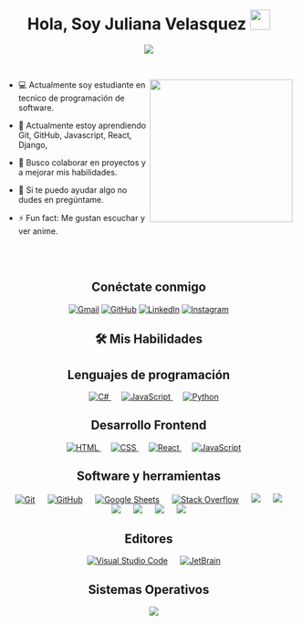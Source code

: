 <h1 align="center">Hola, Soy Juliana Velasquez <img src="https://media.giphy.com/media/hvRJCLFzcasrR4ia7z/giphy.gif" width="35"></h1>
<p align="center">
  <a href="https://github.com/DenverCoder1/readme-typing-svg"><img src="https://readme-typing-svg.herokuapp.com?font=Time+New+Roman&color=%23C8BE25&size=25&center=true&vCenter=true&width=600&height=100&lines=Las+metas+en+la+programación+no+son;solo+líneas+de+código+sino+soluciones;que+cambian+el+mundo.;Y+el+arte+de+programar;es+la+capacidad+de+ver+más+allá+del+código;y+encontrar+la+belleza+en+las+soluciones."></a>
</p>


<br>


<picture> <img align="right" src="https://github.com/7oSkaaa/7oSkaaa/blob/main/Images/Right_Side.gif?raw=true" width = 250px></picture>



- :computer: Actualmente soy estudiante en tecnico de programación de software.
  
- 🌱 Actualmente estoy aprendiendo Git, GitHub, Javascript, React, Django,
  
- 👯 Busco colaborar en proyectos y a mejorar mis habilidades.
  
- 💬 Si te puedo ayudar algo no dudes en pregúntame.
  
- ⚡ Fun fact: Me gustan escuchar y ver anime.
<br>

<br>


<h2 align="center">Conéctate conmigo </h2>

<p align="center">
	<a href="mailto:julianacar2901@gmail.com"><img img src="https://img.shields.io/badge/gmail-%23EA4335.svg?style=plastic&logo=gmail&logoColor=white" alt="Gmail"/></a>
	<a href="https://github.com/julianavelasquez2573"><img src="https://img.shields.io/badge/github-%23181717.svg?style=plastic&logo=github&logoColor=white" alt="GitHub"/></a>
	<a href="https://www.linkedin.com/in/juliana-carvajal-43948327b/"><img src="https://img.shields.io/badge/linkedin-%230A66C2.svg?style=plastic&logo=linkedin&logoColor=white" alt="LinkedIn"/></a>
	<a href="https://www.instagram.com/dev_velasquez1/"><img src="https://img.shields.io/badge/instagram-%23E4405F.svg?style=plastic&logo=instagram&logoColor=white" alt="Instagram"/></a>
</p>

<h2 align="center">🛠️ Mis Habilidades</h2>

<h2 align="center">Lenguajes de programación</h2>


<p align="center"> 
  &emsp; 
  <a href="https://desarrolloweb.com/manuales/manual-c-sharp" target="_blank"> 
    <img alt="C#" src="https://img.shields.io/badge/C%23-239120?style=plastic&logo=c%2B%2B&logoColor=white">
  </a> 
  &emsp;
  <a href="https://developer.mozilla.org/en-US/docs/Web/JavaScript" target="_blank"> 
     <img alt="JavaScript" src="https://img.shields.io/badge/JavaScript%20-%23F7DF1E.svg?style=plastic&logo=javascript&logoColor=black">
   </a>
  &emsp;
   <a href="https://www.python.org" target="_blank">
    <img alt="Python" src="https://img.shields.io/badge/Python%20-%2314354C.svg?style=plastic&logo=python&logoColor=white">
  </a>
</p>

<h2 align="center">Desarrollo Frontend</h2>

<p align="center"> 
  &emsp; 
  <a href="https://www.w3.org/html/" target="_blank"> 
   <img alt="HTML" src="https://img.shields.io/badge/HTML5%20-%23E34F26.svg?style=plastic&logo=html5&logoColor=white">
  </a>   
  &emsp;
  <a href="https://www.w3schools.com/css/" target="_blank">
    <img alt="CSS" src="https://img.shields.io/badge/CSS%20-%231572B6.svg?style=plastic&logo=css3&logoColor=white">
  </a> 
  &emsp;
  <a href="https://react.dev/" target="_blank">
    <img alt="React" src="https://img.shields.io/badge/react-%2361DAFB.svg?style=plastic&logo=React&logoColor=black">
  </a>
  &emsp;
  <a href="https://developer.mozilla.org/en-US/docs/Web/JavaScript" target="_blank"> 
     <img alt="JavaScript" src="https://img.shields.io/badge/JavaScript%20-%23F7DF1E.svg?style=plastic&logo=javascript&logoColor=black">
   </a>
</p>


<h2 align="center">Software y herramientas</h2>
 
<p align="center">
  &emsp;
    <a href="#"><img alt="Git" src="https://img.shields.io/badge/Git%20-%23F05033.svg?style=plastic&logo=git&logoColor=white"></a>
  &emsp;
    <a href="#"><img alt="GitHub" src="https://img.shields.io/badge/github-%23181717.svg?style=plastic&logo=github&logoColor=white"></a>
  &emsp;
    <a href="#"><img alt="Google Sheets" src="https://img.shields.io/badge/Google%20Sheets%20-%2334A853.svg?style=plastic&logo=google%20sheets&logoColor=white"></a>
  &emsp;
    <a href="#"><img alt="Stack Overflow" src="https://img.shields.io/badge/-Stack%20Overflow-FE7A16?style=plastic&logo=stack-overflow&logoColor=white"></a>
  &emsp;
    <a href="#"><img src="https://img.shields.io/badge/django-%23092E20.svg?&style=plastic&logo=django&logoColor=white" /></a>
  &emsp;
    <a href="#"><img src="https://img.shields.io/badge/mysql-%234479A1.svg?&style=plastic&logo=mysql&logoColor=white"/></a>
  &emsp;
    <a href="#"><img src="https://img.shields.io/badge/SQLite-07405E?&style=plastic&logo=mysql&logoColor=white"/></a>
   &emsp;
    <a href="#"><img src="https://img.shields.io/badge/Figma-F24E1E?&style=plastic&logo=mysql&logoColor=white"/></a>
  &emsp;
    <a href="#"><img src="https://img.shields.io/badge/Canva-%2300C4CC.svg?&style=plastic&logo=mysql&logoColor=white"/></a>
  &emsp;
    <a href="#"><img src="https://img.shields.io/badge/Notion-000000?&style=plastic&logo=mysql&logoColor=white"/></a>
</p>


<h2 align="center">Editores</h2>
 
<p align="center">
  &emsp;
    <a href="#"><img alt="Visual Studio Code" src="https://img.shields.io/badge/Visual%20Studio%20Code-0078d7.svg?style=plastic&logo=visual-studio-code&logoColor=white"></a>
  &emsp;
    <a href="#"><img alt="JetBrain" src="https://img.shields.io/badge/Visual_Studio-5C2D91?style=plastic&logo=jetbrains&logoColor=white" /></a>
</p>


 <h2 align="center">Sistemas Operativos</h2>
 
<p align="center">
  &emsp;
    <a href="#"><img src="https://img.shields.io/badge/Windows-0078D6?style=plastic&logo=windows&logoColor=white"></a>
</p>


<!---	
	## <picture> <img src = "https://github.com/7oSkaaa/7oSkaaa/blob/main/Images/Statistics.gif?raw=true" width = 50px>  </picture> Github Stats
	
	<details><summary><h3> 🔥 Streak Stats</h3></summary>
	
	----	
	
	<p align="center"><img src="https://github-readme-streak-stats.herokuapp.com/?user=7oSkaaa&theme=tokyonight_duo" alt="7oSkaaa" /></p>
	
	</details>
	  
	<details><summary><h3>💻 GitHub Profile Stats</h3></summary>
	
	----
		
	<p align="center">
	    <a href="https://github.com/anuraghazra/github-readme-stats">
		    <img alt="7oSkaaa's Github Stats" src="https://github-readme-stats.vercel.app/api?username=7oSkaaa&show_icons=true&count_private=true&locale=en&theme=tokyonight&layout=compact" height="230px"/></a>
		  <img src="https://github-readme-stats.vercel.app/api/top-langs?username=7oSkaaa&langs_count=10&show_icons=true&locale=en&theme=tokyonight" alt="7oSkaaa" height="230px"/>
	<br/>
	
	  <b>Note:</b> Top languages is only a metric of the languages my public code consists of and doesn't reflect experience or skill level.
	  </p>
	</details>
	
	<details><summary><h3>⚡ Recent GitHub Activity</h3></summary>
	
	----
		
	[![7oSkaa's github activity graph](https://github-readme-activity-graph.cyclic.app/graph?username=7oSkaaa&theme=github	)](https://github.com/7oSkaaa/github-readme-activity-graph)
	
	 
	</details>
	
	<details><summary> <h3> :trophy: Git profile Trophies </h3></summary>
	
	----
		
	<p align="center"> <a href="https://github.com/ryo-ma/github-profile-trophy"><img src="https://github-profile-trophy.vercel.app/?username=7oskaaa&layout=compact&theme=tokyonight&column=4&margin-w=15&margin-h=15" alt="7oskaaa" /></a> </p>
	
	[![@7oskaa's Holopin board](https://holopin.io/api/user/board?user=7oskaa)](https://holopin.io/@7oskaa)
		
	</details>
		
	<details><summary><h3> :open_file_folder: My Repositories </h3></summary>
	
	----
	
	<div>
	  <p align="center">
		<a href="https://github.com/7oSkaaa/LeetCode_DailyChallenge_2023">
	      		<img src="https://github-readme-stats.vercel.app/api/pin/?username=7oSkaaa&repo=LeetCode_DailyChallenge_2023&theme=tokyonight" alt="GitHub Stats" />
	    	</a>
		<a href="https://github.com/7oSkaaa/Ahmed-Hossam">
	      		<img src="https://github-readme-stats.vercel.app/api/pin/?username=7oSkaaa&repo=Ahmed-Hossam&theme=tokyonight" alt="GitHub Stats" />
	    	</a>
	    	<a href="https://github.com/7oSkaaa/Strees_Testing">
	      		<img src="https://github-readme-stats.vercel.app/api/pin/?username=7oSkaaa&repo=Strees_Testing&theme=tokyonight" alt="GitHub Stats" />
	    	</a>
	    	<a href="https://github.com/7oSkaaa/CP-Templates">
	      		<img src="https://github-readme-stats.vercel.app/api/pin/?username=7oSkaaa&repo=CP-Templates&theme=tokyonight" alt="GitHub Stats" />
	    	</a>
	  </p>
	</div>
	
	</details>

	</br></br>
		
	## 🐍 A Snake Eating my Contributions Graph
		
	<p align = "center">
		<img src = "https://github.com/7oSkaaa/7oSkaaa/blob/output/github-contribution-grid-snake.svg?" alt = "Snake Game"/>
	</p>
-->
